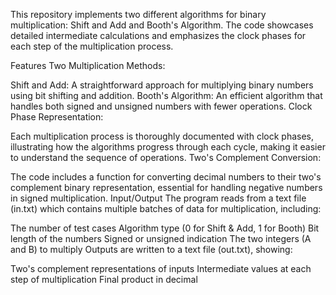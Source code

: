 This repository implements two different algorithms for binary multiplication: Shift and Add and Booth's Algorithm. The code showcases detailed intermediate calculations and emphasizes the clock phases for each step of the multiplication process.

Features
Two Multiplication Methods:

Shift and Add: A straightforward approach for multiplying binary numbers using bit shifting and addition.
Booth's Algorithm: An efficient algorithm that handles both signed and unsigned numbers with fewer operations.
Clock Phase Representation:

Each multiplication process is thoroughly documented with clock phases, illustrating how the algorithms progress through each cycle, making it easier to understand the sequence of operations.
Two's Complement Conversion:

The code includes a function for converting decimal numbers to their two's complement binary representation, essential for handling negative numbers in signed multiplication.
Input/Output
The program reads from a text file (in.txt) which contains multiple batches of data for multiplication, including:

The number of test cases
Algorithm type (0 for Shift & Add, 1 for Booth)
Bit length of the numbers
Signed or unsigned indication
The two integers (A and B) to multiply
Outputs are written to a text file (out.txt), showing:

Two's complement representations of inputs
Intermediate values at each step of multiplication
Final product in decimal

